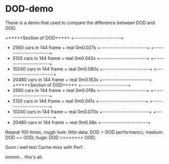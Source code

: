 # DOD-demo
These is a demo that used to compare the difference between DOD and OOD.


++++++Section of OOD+++++
+-----------------------+
+ 2560 cars in 144 frame +
real    0m0.027s
+-----------------------+
+-----------------------+
+ 5120 cars in 144 frame +
real    0m0.042s
+-----------------------+
+-----------------------+
+ 10240 cars in 144 frame +
real    0m0.080s
+-----------------------+
+-----------------------+
+ 20480 cars in 144 frame +
real    0m0.163s
+-----------------------+
++++++Section of DOD+++++
+-----------------------+
+ 2560 cars in 144 frame +
real    0m0.018s
+-----------------------+
+-----------------------+
+ 5120 cars in 144 frame +
real    0m0.041s
+-----------------------+
+-----------------------+
+ 10240 cars in 144 frame +
real    0m0.070s
+-----------------------+
+-----------------------+
+ 20480 cars in 144 frame +
real    0m0.98s
+-----------------------+

Repeat 100 times, rough look:
        little data:
                DOD > OOD performancc;
        medium:
                DOD == OOD;
        huge:
                DOD >>>>>>>> OOD;

Soon i well test Cache miss with Perf.


emmm... this's all.


